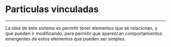 # Particulas vinculadas
---

La idea de este sistema es permitir tener elementos que se relacionan, y que pueden ir modificando, para permitir que aparezcan comportamientos emergentes de estos elementos que pueden ser simples.
